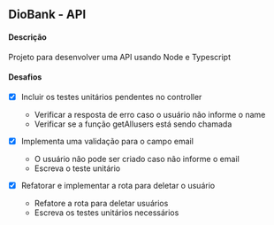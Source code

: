 ## DioBank - API


#### Descrição
<p>Projeto para desenvolver uma API usando Node e Typescript</p>


#### Desafios

- [X] Incluir os testes unitários pendentes no controller

    - Verificar a resposta de erro caso o usuário não informe o name
    - Verificar se a função getAllusers está sendo chamada

- [X] Implementa uma validação para o campo email

    - O usuário nâo pode ser criado caso não informe o email
    - Escreva o teste unitário
  
 - [X] Refatorar e implementar a rota para deletar o usuário

    - Refatore a rota para deletar usuários
    - Escreva os testes unitários necessários